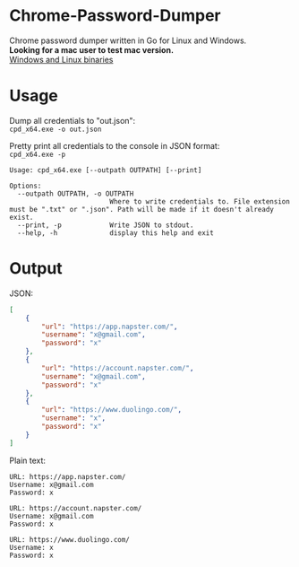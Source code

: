 # Chrome-Password-Dumper
Chrome password dumper written in Go for Linux and Windows.    
**Looking for a mac user to test mac version.**    
[Windows and Linux binaries](https://github.com/Sorrow446/Chrome-Password-Dumper/releases)

# Usage
Dump all credentials to "out.json":   
`cpd_x64.exe -o out.json`

Pretty print all credentials to the console in JSON format:   
`cpd_x64.exe -p`

```
Usage: cpd_x64.exe [--outpath OUTPATH] [--print]

Options:
  --outpath OUTPATH, -o OUTPATH
                         Where to write credentials to. File extension must be ".txt" or ".json". Path will be made if it doesn't already exist.
  --print, -p            Write JSON to stdout.
  --help, -h             display this help and exit
```

# Output
JSON:
```json
[
    {
		"url": "https://app.napster.com/",
		"username": "x@gmail.com",
		"password": "x"
	},
	{
		"url": "https://account.napster.com/",
		"username": "x@gmail.com",
		"password": "x"
	},
	{
		"url": "https://www.duolingo.com/",
		"username": "x",
		"password": "x"
	}
]
```
Plain text:
```
URL: https://app.napster.com/
Username: x@gmail.com
Password: x

URL: https://account.napster.com/
Username: x@gmail.com
Password: x

URL: https://www.duolingo.com/
Username: x
Password: x
```
